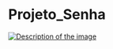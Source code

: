 # Projeto_Senha
<a href="tanto faz">
    <img src="https://i.pinimg.com/564x/2e/b6/ab/2eb6abb80d8d3e0771bbce48789d5750.jpg" alt="Description of the image">
</a>
